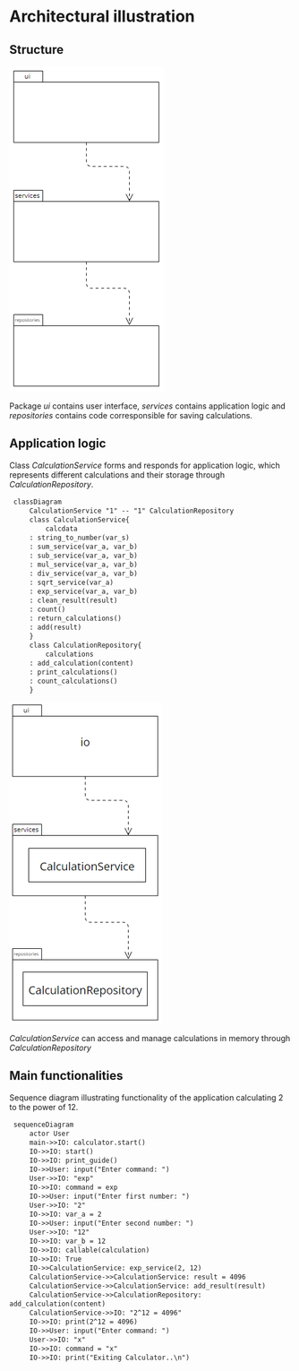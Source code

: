 # Architectural illustration

## Structure

![Package Structure](./photos/architecture-package.png)

Package _ui_ contains user interface, _services_ contains application logic and _repositories_ contains code corresponsible for saving calculations.

## Application logic

Class _CalculationService_ forms and responds for application logic, which represents different calculations and their storage through _CalculationRepository_.

```mermaid
 classDiagram
     CalculationService "1" -- "1" CalculationRepository
     class CalculationService{
         calcdata
     : string_to_number(var_s)
     : sum_service(var_a, var_b)
     : sub_service(var_a, var_b)
     : mul_service(var_a, var_b)
     : div_service(var_a, var_b)
     : sqrt_service(var_a)
     : exp_service(var_a, var_b)
     : clean_result(result)
     : count()
     : return_calculations()
     : add(result)
     }
     class CalculationRepository{
         calculations
     : add_calculation(content)
     : print_calculations()
     : count_calculations()
     }
```

![Package Structure and Classes](./photos/architecture-package-and-classes.png)

_CalculationService_ can access and manage calculations in memory through _CalculationRepository_

## Main functionalities

Sequence diagram illustrating functionality of the application calculating 2 to the power of 12.

```mermaid
 sequenceDiagram
     actor User
     main->>IO: calculator.start()
     IO->>IO: start()
     IO->>IO: print_guide()
     IO->>User: input("Enter command: ")
     User->>IO: "exp"
     IO->>IO: command = exp
     IO->>User: input("Enter first number: ")
     User->>IO: "2"
     IO->>IO: var_a = 2
     IO->>User: input("Enter second number: ")
     User->>IO: "12"
     IO->>IO: var_b = 12
     IO->>IO: callable(calculation)
     IO->>IO: True
     IO->>CalculationService: exp_service(2, 12)
     CalculationService->>CalculationService: result = 4096
     CalculationService->>CalculationService: add_result(result)
     CalculationService->>CalculationRepository: add_calculation(content) 
     CalculationService->>IO: "2^12 = 4096"
     IO->>IO: print(2^12 = 4096)
     IO->>User: input("Enter command: ")
     User->>IO: "x"
     IO->>IO: command = "x"
     IO->>IO: print("Exiting Calculator..\n")
```
